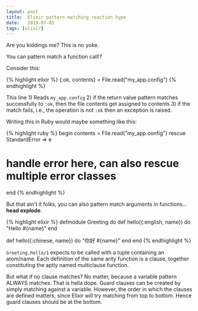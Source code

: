 ```yaml
---
layout: post
title:  Elixir pattern matching reaction hype
date:   2019-07-05
tags: [elixir]
---
```

Are you kiddings me? This is no yoke.

You can pattern match a function call!?

Consider this:

{% highlight elixir %}
{:ok, contents} = File.read("my_app.config")
{% endhighlight %}

This line 1) Reads `my_app.config` 2) if the return value pattern
matches successfully to `:ok`, then the file contents get assigned to
contents 3) if the match fails, i.e., the operation is not `:ok` then
an exception is raised.

Writing this in Ruby would maybe something like this:

{% highlight ruby %}
begin
  contents = File.read("my_app.config")
rescue StandardError => e
  # handle error here, can also rescue multiple error classes
end
{% endhighlight %}

But that ain't it folks, you can also pattern match arguments in
functions... **head explode**.

{% highlight elixir %}
defmodule Greeting do
  def hello({:english, name}) do
    "Hello #{name}"
  end

  def hello({:chinese, name}) do
    "你好 #{name}"
  end
end
{% endhighlight %}

`Greeting.hello/1` expects to be called with a tuple containing an
atom/name. Each definition of the same arity function is a clause,
together constituting the aptly named multiclause function.

But what if no clause matches? No matter, because a variable pattern
ALWAYS matches. That is hella dope. Guard clauses can be created by
simply matching against a variable. However, the order in which the
clauses are defined matters, since Elixir will try matching from top to
bottom. Hence guard clauses should be at the bottom.
